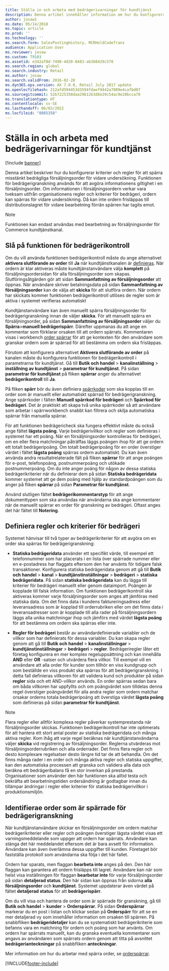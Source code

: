```yaml
---
title: Ställa in och arbeta med bedrägerivarningar för kundtjänst
description: Denna artikel innehåller information om hur du konfigurerar regler för att varna kundtjänstrepresentanter om eventuell falsk information när order bearbetas. Du kan definiera särskilda koder som används automatiskt eller manuellt för att spärra misstänkta order.
author: josaw1
ms.date: 05/14/2018
ms.topic: article
ms.prod: ''
ms.technology: ''
ms.search.form: SalesPostingHistory, MCRHoldCodeTrans
audience: Application User
ms.reviewer: josaw
ms.custom: 79103
ms.assetid: e342af8d-7498-4d20-8483-ab368429c578
ms.search.region: global
ms.search.industry: Retail
ms.author: josaw
ms.search.validFrom: 2016-02-28
ms.dyn365.ops.version: AX 7.0.0, Retail July 2017 update
ms.openlocfilehash: 212afd594453d3594fdaef9442a7809e4cafbd07
ms.sourcegitcommit: 52b7225350daa29b1263d8e29c54ac9e20bcca70
ms.translationtype: HT
ms.contentlocale: sv-SE
ms.lasthandoff: 06/03/2022
ms.locfileid: "8885358"
---
```

# <a name="set-up-and-work-with-call-center-fraud-alerts"></a>Ställa in och arbeta med bedrägerivarningar för kundtjänst

[!include [banner](includes/banner.md)]

Denna artikel beskriver hur du konfigurerar kriterier och regler för att spärra misstänkt bedrägliga försäljningsorder för vidare undersökning. Funktionen för bedrägerigranskning används för att avgöra informationens giltighet i en försäljningsorder. Om informationen i försäljningsordern verkar vara tveksam utifrån organisationens regler och kriterier för bedrägeri, ordern kan spärras för vidare undersökning. Då kan inte ordern frisläppas till distributionslagret för vidare bearbetning förrän spärren har tagits emot.

> [!NOTE]
> Funktionen kan endast användas med bearbetning av försäljningsorder för Commerce kundtjänstkanal.

## <a name="turning-on-the-fraud-check-feature"></a>Slå på funktionen för bedrägerikontroll

Om du vill använda funktionen bedrägerikontroll måste du ange alternativet **aktivera slutförande av order** till **Ja** när kundtjänstkanalen är [definieras](/dynamics365/unified-operations/retail/set-up-order-processing-options). När ordern är klar aktiveras måste kundtjänstanvändare välja **komplett** på försäljningsordersidan för alla försäljningsorder som skapas. Slutföringsåtgärden gör att sidan **Sammanfattning av försäljningsorder** att öppnas. När användare skriver betalningsdata på sidan **Sammanfattning av försäljningsorder** kan de välja att **skicka** för att slutföra ordern. När ordern har skickats kommer funktionen bedrägerikontroll utlöses de regler som är aktiva i systemet verifieras automatiskt

Kundtjänstanvändare kan även manuellt spärra försäljningsorder för bedrägerigranskning innan de väljer **skicka**. För att manuellt spärra en försäljningsorder, på sidan **Sammanfattning av försäljningsorder** väljer du **Spärra**\>**manuell bedrägerispärr**. Därefter uppmanas du att ange en kommentar som förklarar orsaken till att ordern spärrats. Kommentaren visas i workbench [order spärrar](/dynamics365/unified-operations/retail/work-with-order-holds) för att ge kontexten för den användare som granskar ordern som är spärrad för att bestämma om ordern ska frisläppas.

Förutom att konfigurera alternativet **Aktivera slutförande av order** på kanalen måste du konfigurera funktionen för bedrägerikontroll i parametrarna för kundtjänst. Gå till **Butik och handel** \> **kanalinställning** \> **inställning av kundtjänst** \> **parametrar för kundtjänst**. På sidan **parametrar för kundtjänst** på fliken **spärrar** anger du alternativet **bedrägerikontroll** till **Ja**.

På fliken **spärr** bör du även definiera [spärrkoder](/dynamics365/unified-operations/retail/work-with-order-holds) som ska kopplas till en order som är manuellt eller automatiskt spärrad för bedrägerigranskning. Ange spärrkoder i fälten **Manuell spärrkod för bedrägeri** och **Spärrkod för bedrägeri**. Det är praktiskt att skapa två unika spärrkoder så att användare som arbetar i spärrworkbench snabbt kan filtrera och skilja automatiska spärrar från manuella spärrar.

För att funktionen bedrägericheck ska fungera effektivt måste du också ange fältet **lägsta poäng**. Varje bedrägerivillkor och regler som definieras i systemet har ett poäng. När en försäljningsorder kontrolleras för bedrägeri, om en eller flera matchningar påträffas läggs poängen ihop för att ge ordern ett totalt bedrägeripoäng. Om totalt bedrägeripoäng för en order överstiger värdet i fältet **lägsta poäng** spärras ordern automatiskt. Du kan även använda andra resultatrelaterade fält på fliken **spärrar** för att ange poängen för e-post, telefonpoäng, postnummerpoäng och utökade postnummerpoäng. Om du inte anger poäng för någon av dessa statiska bedrägerikriterier när du definierar dem på sidan **Statiska bedrägeridata** kommer systemet att ge dem poäng med hjälp av standardpoängen som du anger på fliken **spärrar** på sidan **Parametrar för kundtjänst**.

Använd slutligen fältet **bedrägerikommentarstyp** för att ange dokumenttypen som ska användas när användarna ska ange kommentarer när de manuellt spärrar en order för granskning av bedrägeri. Oftast anges det här fältet till **Notering**.

## <a name="defining-fraud-criteria-and-rules"></a>Definiera regler och kriterier för bedrägeri

Systemet hänvisar till två typer av bedrägerikriterier för att avgöra om en order ska spärras för bedrägerigranskning:

- **Statiska bedrägeridata** använder ett specifikt värde, till exempel ett telefonnummer som har placerats i en lista över spärrade nummer eller en e-postadress har flaggats eftersom den har använts för tidigare falsk transaktioner. Konfigurera statiska bedrägeridata genom att gå till **Butik och handel** \> **kanal** \> **kundtjänstinställningar** \> **bedrägeri** \> **statiska bedrägeridata**. På sidan **statiska bedrägeridata** kan du lägga till kriterier för bedrägeri manuellt eller genom dataimport. Poängen är kopplade till falsk information. Om funktionen bedrägerikontroll ska aktiveras kommer varje försäljningsorder som anges att jämföras med statiska data. Om det finns data i kundens faktureringsadress eller leveransadress som är kopplad till orderrubriken eller om det finns data i leveransadresser som är kopplade till alla rader på försäljningsordern läggs alla unika matchningar ihop och jämförs med värdet **lägsta poäng** för att bestämma om ordern ska spärras eller inte.

- **Regler för bedrägeri** består av användardefinierade variabler och de villkor som har definierats för dessa variabler. Du kan skapa regler genom att gå till **Butik och handel** \> **kanalinställningar** \> **kundtjänstinställningar** \> **bedrägeri** \> **regler**. Bedrägeriregler låter ett företag konfigurera en mer komplex regeluppsättning och kan innehålla **AND** eller **OR** -satser och utvärdera flera villkor. Till exempel vill en användare att alla order för kunder som tillhör en viss kundgrupp och som beställde en viss produkt ska spärras för att bedrägerigranskning. I detta fall definieras villkoren för att validera kund och produkter på sidan **regler** sida och ett AND-villkor används. En order spärras sedan bara om båda villkoren har uppfyllts och om poängvärdet som tilldelas denna regel överstiger poängvärdet för alla andra regler som ordern matchar orsakar orderns totala bedrägeripoäng att överstiga värdet **lägsta poäng** som definieras på sidan **parametrar för kundtjänst**.

> [!NOTE]
> Flera regler eller alltför komplexa regler påverkar systemprestanda när försäljningsorder skickas. Funktionen bedrägerikontroll har inte optimerats för att hantera ett stort antal poster av statiska bedrägeridata och många aktiva regler. Kom ihåg att varje regel beräknas när kundtjänstanvändarna väljer **skicka** vid registrering av försäljningsorder. Reglerna utvärderas mot försäljningsorderrubriken och alla orderrader. Det finns flera regler och desto komplexare regelsatser desto längre tid tar de att behandla. Om det finns många rader i en order och många aktiva regler och statiska uppgifter, kan den automatiska processen att granska och validera alla data och beräkna ett bedrägeribalans få en stor inverkan på prestanda. Organisationer som använder den här funktionen ska alltid testa och bekräfta att bearbetningstiden ordersändning är godtagbar innan du tillämpar ändringar i regler eller kriterier för statiska bedrägerivillkor i produktionsmiljön.

## <a name="identifying-orders-that-are-on-hold-for-fraud-review"></a>Identifierae order som är spärrade för bedrägerigranskning

När kundtjänstanvändare skickar en försäljningsorder om ordern matchar bedrägerikriterier eller regler och poängen överstiger lägsta värdet visas ett varningsmeddelande som uppger att ordern har spärrats. Användare kan stänga det här meddelandet eftersom det är bara avsett för information. Användare kan även överlämna dessa uppgifter till kunden. Företaget bör fastställa protokoll som användarna ska följa i det här fallet.

Ordern har sparats, men flaggan **bearbeta inte** anges på den. Den här flaggan kan garantera att ordern frisläpps till lagret. Användare kan när som helst visa inställningen för flaggan **bearbetar inte** för varje försäljningsorder på sidan **detaljerad status**. Den här sidan kan öppnas från sidorna **alla försäljningsorder** och **kundtjänst**. Systemet uppdaterar även värdet på fältet **detaljerad status** för att **bedrägerispärr**.

Om du vill visa och hantera de order som är spärrade för granskning, gå till **Butik och handel** \> **kunder** \> **Orderspärrar**. På sidan **Orderspärrar** markerar du en post i listan och klickar sedan på **Orderspärr** för att se en mer detaljerad vy som innehåller information om orsaken till spärren. På snabbfliken **bedrägeridetaljer** kan du se systematiskt bedrägerikriterie som befanns vara en matchning för ordern och poäng som har använts. Om ordern har spärrats manuellt, kan du granska eventuella kommentarer som angavs av användaren som spärrats ordern genom att titta på avsnittet **bedrägerianteckningar** på snabbfliken **anteckningar**.

Mer information om hur du arbetar med spärra order, se [orderspärrar](/dynamics365/unified-operations/retail/work-with-order-holds).


[!INCLUDE[footer-include](../includes/footer-banner.md)]